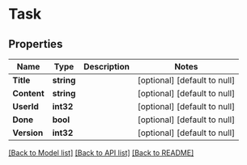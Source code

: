 # Task

## Properties
Name | Type | Description | Notes
------------ | ------------- | ------------- | -------------
**Title** | **string** |  | [optional] [default to null]
**Content** | **string** |  | [optional] [default to null]
**UserId** | **int32** |  | [optional] [default to null]
**Done** | **bool** |  | [optional] [default to null]
**Version** | **int32** |  | [optional] [default to null]

[[Back to Model list]](../README.md#documentation-for-models) [[Back to API list]](../README.md#documentation-for-api-endpoints) [[Back to README]](../README.md)

